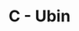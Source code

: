 ---
contest: Gemastik
year: 2022
round: Qualification
problem: C
title: C - Ubin
pdf: /contests/gemastik/2022/penyisihan/problems/C - Ubin.pdf
---